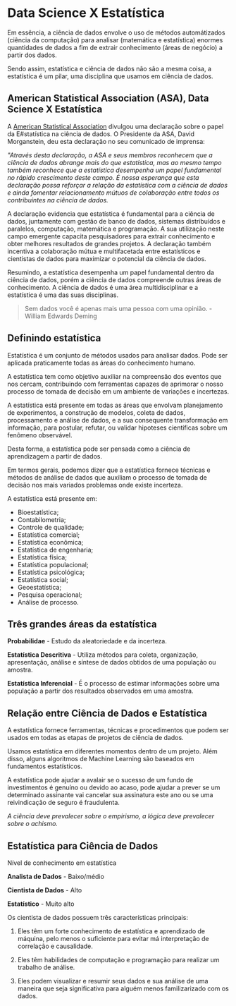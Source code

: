 # Data Science X Estatística

Em essência, a ciência de dados envolve o uso de métodos automátizados (ciência da computação) para analisar (matemática e estatística) enormes quantidades de dados a fim de extrair conhecimento (áreas de negócio) a partir dos dados.

Sendo assim, estatística e ciência de dados não são a mesma coisa, a estatística é um pilar, uma disciplina que usamos em ciência de dados.

## American Statistical Association (ASA), Data Science X Estatística

A [American Statistical Association](https://www.amstat.org/) divulgou uma declaração sobre o papel da E#statística na ciência de dados. O Presidente da ASA, David Morganstein, deu esta declaração no seu comunicado de imprensa:

*"Através desta declaração, a ASA e seus membros reconhecem que a ciência de dados abrange mais do que estatística, mas ao mesmo tempo também reconhece que a estatística desempenha um papel fundamental no rápido crescimento deste campo. É nossa esperança que esta declaração possa reforçar a relação da estatística com a ciência de dados e ainda fomentar relacionamento mútuos de colaboração entre todos os contribuintes na ciência de dados.*

A declaração evidencia que estatística é fundamental para a ciência de dados, juntamente com gestão de banco de dados, sistemas distribuídos e paralelos, computação, matemática e programação. A sua utilização neste campo emergente capacita pesquisadores para extrair conhecimento e obter melhores resultados de grandes projetos. A declaração também incentiva a colaboração mútua e multifacetada entre estatísticos e cientistas de dados para maximizar o potencial da ciência de dados.

Resumindo, a estatística desempenha um papel fundamental dentro da ciência de dados, porém a ciência de dados compreende outras áreas de conhecimento. A ciência de dados é uma área multidisciplinar e a estatística é uma das suas disciplinas.

> Sem dados você é apenas mais uma pessoa com uma opinião. - William Edwards Deming

## Definindo estatística

Estatística é um conjunto de métodos usados para analisar dados. Pode ser aplicada praticamente todas as áreas do conhecimento humano.

A estatística tem como objetivo auxiliar na compreensão dos eventos que nos cercam, contribuindo com ferramentas capazes de aprimorar o nosso processo de tomada de decisão em um ambiente de variações e incertezas.

A estatística está presente em todas as áreas que envolvam planejamento de experimentos, a construção de modelos, coleta de dados, processamento e análise de dados, e a sua consequente transformação em informação, para postular, refutar, ou validar hipoteses cientificas sobre um fenômeno observável.

Desta forma, a estatística pode ser pensada como a ciência de aprendizagem a partir de dados.

Em termos gerais, podemos dizer que a estatística fornece técnicas e métodos de análise de dados que auxiliam o processo de tomada de decisão nos mais variados problemas onde existe incerteza.

A estatística está presente em:

- Bioestatística;
- Contabilometria;
- Controle de qualidade;
- Estatística comercial;
- Estatística econômica;
- Estatística de engenharia;
- Estatística física;
- Estatística populacional;
- Estatística psicológica;
- Estatística social;
- Geoestatística;
- Pesquisa operacional;
- Análise de processo.

## Três grandes áreas da estatística

**Probabilidae** - Estudo da aleatoriedade e da incerteza.

**Estatística Descritiva** - Utiliza métodos para coleta, organização, apresentação, análise e síntese de dados obtidos de uma população ou amostra.

**Estatística Inferencial** - É o processo de estimar informações sobre uma população a partir dos resultados observados em uma amostra.

## Relação entre Ciência de Dados e Estatística

A estatística fornece ferramentas, técnicas e procedimentos que podem ser usados em todas as etapas de projetos de ciência de dados.

Usamos estatística em diferentes momentos dentro de um projeto. Além disso, alguns algoritmos de Machine Learning são baseados em fundamentos estatísticos. 

A estatística pode ajudar a avalair se o sucesso de um fundo de investimentos é genuíno ou devido ao acaso, pode ajudar a prever se um determinado assinante vai cancelar sua assinatura este ano ou se uma reivindicação de seguro é fraudulenta. 

*A ciência deve prevalecer sobre o empirismo, a lógica deve prevalecer sobre o achismo.*

## Estatística para Ciência de Dados

Nível de conhecimento em estatística

**Analista de Dados** - Baixo/médio

**Cientista de Dados** - Alto

**Estatístico** - Muito alto

Os cientista de dados possuem três características principais:

1. Eles têm um forte conhecimento de estatística e aprendizado de máquina, pelo menos o suficiente para evitar má interpretação de correlação e causalidade.

2. Eles têm habilidades de computação e programação para realizar um trabalho de análise.

3. Eles podem visualizar e resumir seus dados e sua análise de uma maneira que seja significativa para alguém menos familizarizado com os dados.